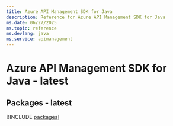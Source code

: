 ```yaml
---
title: Azure API Management SDK for Java
description: Reference for Azure API Management SDK for Java
ms.date: 06/27/2025
ms.topic: reference
ms.devlang: java
ms.service: apimanagement
---
```

# Azure API Management SDK for Java - latest
## Packages - latest
[!INCLUDE [packages](api-management-index.md)]